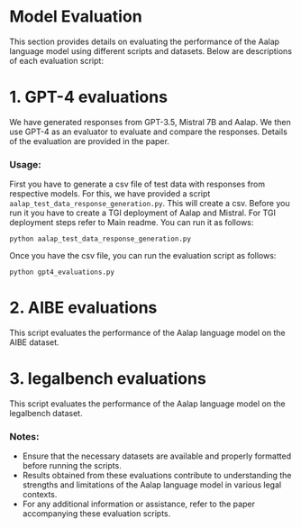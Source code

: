 # Model Evaluation
This section provides details on evaluating the performance of the Aalap language model using different scripts and datasets. Below are descriptions of each evaluation script:

# 1. GPT-4 evaluations
We have generated responses from GPT-3.5, Mistral 7B and Aalap. We then use GPT-4 as an evaluator to evaluate and compare the responses. Details of the evaluation are provided in the paper.

### Usage:
First you have to generate a csv file of test data with responses from respective models. For this, we have provided a script `aalap_test_data_response_generation.py`. This will create a csv.
Before you run it you have to create a TGI deployment of Aalap and Mistral. 
For TGI deployment steps refer to Main readme. 
You can run it as follows:
```
python aalap_test_data_response_generation.py
```

Once you have the csv file, you can run the evaluation script as follows:
```
python gpt4_evaluations.py
``` 
# 2. AIBE evaluations
This script evaluates the performance of the Aalap language model on the AIBE dataset.

# 3. legalbench evaluations
This script evaluates the performance of the Aalap language model on the legalbench dataset.

### Notes:
* Ensure that the necessary datasets are available and properly formatted before running the scripts.
* Results obtained from these evaluations contribute to understanding the strengths and limitations of the Aalap language model in various legal contexts.
* For any additional information or assistance, refer to the paper accompanying these evaluation scripts.